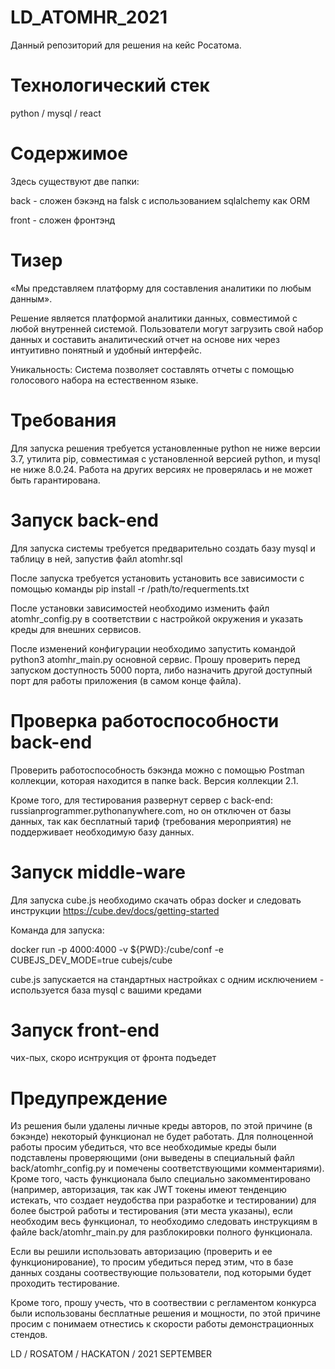 # LD_ATOMHR_2021

Данный репозиторий для решения на кейс Росатома.

# Технологический стек
python / mysql / react

# Содержимое

Здесь существуют две папки:

back - сложен бэкэнд на falsk с использованием sqlalchemy как ORM

front - сложен фронтэнд

# Тизер

«Мы представляем платформу для составления аналитики по любым данным».

Решение является платформой аналитики данных, совместимой с любой внутренней системой. Пользователи могут загрузить свой набор данных и составить аналитический отчет на основе них через интуитивно понятный и удобный интерфейс.

Уникальность: Система позволяет составлять отчеты с помощью голосового набора на естественном языке. 

# Требования

Для запуска решения требуется установленные python не ниже версии 3.7, утилита pip, совместимая с установленной версией python, и mysql не ниже 8.0.24. Работа на других версиях не проверялась и не может быть гарантирована.

# Запуск back-end

Для запуска системы требуется предварительно создать базу mysql и таблицу в ней, запустив файл atomhr.sql

После запуска требуется установить установить все зависимости с помощью команды pip install -r /path/to/requerments.txt

После установки зависимостей необходимо изменить файл atomhr_config.py в соответствии с настройкой окружения и указать креды для внешних сервисов.

После изменений конфигурации необходимо запустить командой python3 atomhr_main.py основной сервис. Прошу проверить перед запуском доступность 5000 порта, либо назначить другой доступный порт для работы приложения (в самом конце файла).

# Проверка работоспособности back-end

Проверить работоспособность бэкэнда можно с помощью Postman коллекции, которая находится в папке back. Версия коллекции 2.1.

Кроме того, для тестирования развернут сервер с back-end: russianprogrammer.pythonanywhere.com, но он отключен от базы данных, так как бесплатный тариф (требования мероприятия) не поддерживает необходимую базу данных.

# Запуск middle-ware

Для запуска cube.js необходимо скачать образ docker и следовать инструкции https://cube.dev/docs/getting-started

Команда для запуска:

docker run -p 4000:4000 -v ${PWD}:/cube/conf -e CUBEJS_DEV_MODE=true cubejs/cube

cube.js запускается на стандартных настройках с одним исключением - используется база mysql с вашими кредами

# Запуск front-end

чих-пых, скоро иснтрукция от фронта подъедет

# Предупреждение

Из решения были удалены личные креды авторов, по этой причине (в бэкэнде) некоторый функционал не будет работать. Для полноценной работы просим убедиться, что все необходимые креды были подставлены проверяющими (они выведены в специальный файл back/atomhr_config.py и помечены соответствующими комментариями). Кроме того, часть функционала было специально закомментировано (например, авторизация, так как JWT токены имеют тенденцию истекать, что создает неудобства при разработке и тестировании) для более быстрой работы и тестирования (эти места указаны), если необходим весь функционал, то необходимо следовать инструкциям в файле back/atomhr_main.py для разблокировки полного функционала.

Если вы решили использовать авторизацию (проверить и ее функционирование), то просим убедиться перед этим, что в базе данных созданы соотвествующие пользователи, под которыми будет проходить тестирование.

Кроме того, прошу учесть, что в соотвествии с регламентом конкурса были использованы бесплатные решения и мощности, по этой причине просим с понимаем отнестись к скорости работы демонстрационных стендов.

LD / ROSATOM / HACKATON / 2021 SEPTEMBER
